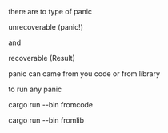 there are to type of panic

unrecoverable (panic!)

and

recoverable (Result)

panic can came from you code or from library

to run any panic

cargo run --bin fromcode

cargo run --bin fromlib
